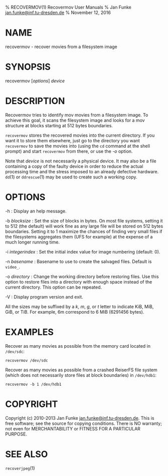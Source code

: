 % RECOVERMOV(1) Recovermov User Manuals
% Jan Funke <jan.funke@inf.tu-dresden.de>
% November 12, 2016

# NAME

recovermov - recover movies from a filesystem image

# SYNOPSIS

recovermov [*options*] *device*

# DESCRIPTION

Recovermov tries to identify mov movies from a filesystem image. To achieve
this goal, it scans the filesystem image and looks for a mov structure at
blocks starting at 512 bytes boundaries.

`recovermov` stores the recovered movies into the current directory.
If you want it to store them elsewhere, just go to the directory you
want `recovermov` to save the movies into (using the `cd` command at
the shell prompt) and start `recovermov` from there, or use the *-o*
option.

Note that *device* is not necessarily a physical device. It may also be
a file containing a copy of the faulty device in order to reduce the
actual processing time and the stress imposed to an already defective
hardware. `dd`(1) or `ddrescue`(1) may be used to create such a working
copy.

# OPTIONS

-h
: Display an help message.

-b *blocksize*
: Set the size of blocks in bytes. On most file systems, setting it to
512 (the default) will work fine as any large file will be stored on
512 bytes boundaries. Setting it to 1 maximize the chances of
finding very small files if the filesystems aggregates them (UFS
for example) at the expense of a much longer running time.

-i *integerindex*
: Set the initial index value for image numbering (default: 0).

-n *basename*
: Basename to use to create the salvaged files. Default is `video_`.

-o *directory*
: Change the working directory before restoring files. Use this option to
restore files into a directory with enough space instead of the current
directory. This option can be repeated.

-V
: Display program version and exit.

All the sizes may be suffixed by a *k*, *m*, *g*, or *t* letter to
indicate KiB, MiB, GiB, or TiB. For example, 6m correspond to 6 MiB (6291456
bytes).

# EXAMPLES

Recover as many movies as possible from the memory card located in
`/dev/sdc`:

    recovermov /dev/sdc

Recover as many movies as possible from a crashed ReiserFS file system
(which does not necessarily store files at block boundaries) in
`/dev/hdb1`:

    recovermov -b 1 /dev/hdb1

# COPYRIGHT

Copyright (c) 2010-2013 Jan Funke <jan.funke@inf.tu-dresden.de>.
This is free software; see the source for copying conditions. There is
NO warranty; not even for MERCHANTABILITY or FITNESS FOR A PARTICULAR
PURPOSE.

# SEE ALSO

`recoverjpeg`(1)
